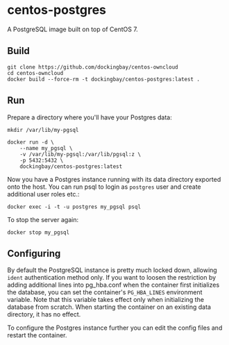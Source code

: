 centos-postgres
===============

A PostgreSQL image built on top of CentOS 7.

Build
-----

    git clone https://github.com/dockingbay/centos-owncloud
    cd centos-owncloud
    docker build --force-rm -t dockingbay/centos-postgres:latest .

Run
---

Prepare a directory where you'll have your Postgres data:

    mkdir /var/lib/my-pgsql

    docker run -d \
        --name my_pgsql \
        -v /var/lib/my-pgsql:/var/lib/pgsql:z \
        -p 5432:5432 \
        dockingbay/centos-postgres:latest

Now you have a Postgres instance running with its data directory
exported onto the host. You can run psql to login as `postgres` user
and create additional user roles etc.:

    docker exec -i -t -u postgres my_pgsql psql

To stop the server again:

    docker stop my_pgsql

Configuring
-----------

By default the PostgreSQL instance is pretty much locked down,
allowing `ident` authentication method only. If you want to loosen the
restriction by adding additional lines into pg_hba.conf when the
container first initializes the database, you can set the container's
`PG_HBA_LINES` environment variable. Note that this variable takes
effect only when initializing the database from scratch. When starting
the container on an existing data directory, it has no effect.

To configure the Postgres instance further you can edit the config
files and restart the container.
